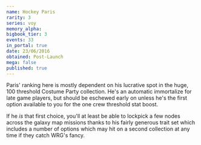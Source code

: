 ```yaml
---
name: Hockey Paris
rarity: 3
series: voy
memory_alpha:
bigbook_tier: 3
events: 33
in_portal: true
date: 23/06/2016
obtained: Post-Launch
mega: false
published: true
---
```


Paris' ranking here is mostly dependent on his lucrative spot in the huge, 100 threshold Costume Party collection. He's an automatic immortalize for late game players, but should be eschewed early on unless he's the first option available to you for the one crew threshold stat boost. 

If he *is* that first choice, you'll at least be able to lockpick a few nodes across the galaxy map missions thanks to his fairly generous trait set which includes a number of options which may hit on a second collection at any time if they catch WRG's fancy.

